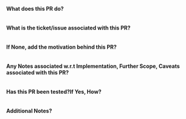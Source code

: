 **What does this PR do?**
<br><br><br>
**What is the ticket/issue associated with this PR?**
<br><br><br>
**If None, add the motivation behind this PR?**
<br><br><br>
**Any Notes associated w.r.t Implementation, Further Scope, Caveats associated with this PR?**
<br><br><br>
**Has this PR been tested?If Yes, How?**
<br><br><br>
**Additional Notes?**
